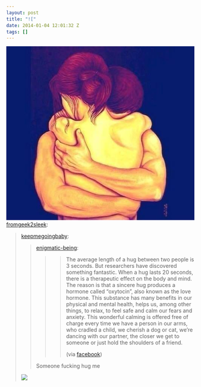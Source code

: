 ```yaml
---
layout: post
title: "!["
date: 2014-01-04 12:01:32 Z
tags: []
---
```

![](/media/2014/01/72196709446.jpg)
[fromgeek2sleek](http://fromgeek2sleek.tumblr.com/post/71789088336/keepmegoingbaby-enigmatic-being-the-average):

> [keepmegoingbaby](http://keepmegoingbaby.tumblr.com/post/71476688613/enigmatic-being-the-average-length-of-a-hug):
> 
> > [enigmatic-being](http://enigmatic-being.tumblr.com/post/71396090228):
> > 
> > > > The average length of a hug between two people is 3 seconds. But researchers have discovered something fantastic. When a hug lasts 20 seconds, there is a therapeutic effect on the body and mind. The reason is that a sincere hug produces a hormone called “oxytocin”, also known as the love hormone. This substance has many benefits in our physical and mental health, helps us, among other things, to relax, to feel safe and calm our fears and anxiety. This wonderful calming is offered free of charge every time we have a person in our arms, who cradled a child, we cherish a dog or cat, we’re dancing with our partner, the closer we get to someone or just hold the shoulders of a friend.  
> > > >   
> > > > (via [facebook](https://www.facebook.com/photo.php?fbid=10151896505622515&set=a.499689142514.269448.513057514&type=1&theater))
> > 
> > Someone fucking hug me
> 
> ![](http://i41.tinypic.com/28u63cz.jpg)
